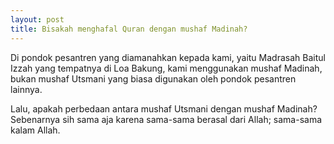 ```yaml
--- 
layout: post
title: Bisakah menghafal Quran dengan mushaf Madinah?
--- 
```


Di pondok pesantren yang diamanahkan kepada kami, yaitu Madrasah Baitul Izzah yang tempatnya di Loa Bakung, kami menggunakan mushaf Madinah, bukan mushaf Utsmani yang biasa digunakan oleh pondok pesantren lainnya.

Lalu, apakah perbedaan antara mushaf Utsmani dengan mushaf Madinah? Sebenarnya sih sama aja karena sama-sama berasal dari Allah; sama-sama kalam Allah.